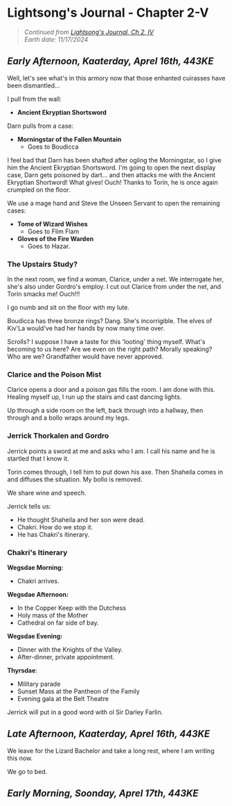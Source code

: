 # Lightsong's Journal - Chapter 2-V

> _Continued from [Lightsong's Journal, Ch 2, IV](Journal-2-IV.md)_  
> _Earth date: 11/17/2024_  

## _Early Afternoon, Kaaterday, Aprel 16th, 443KE_

Well, let's see what's in this armory now that those enhanted cuirasses have been dismantled...

I pull from the wall:
- __Ancient Ekryptian Shortsword__

Darn pulls from a case:
- __Morningstar of the Fallen Mountain__
    - Goes to Boudicca

I feel bad that Darn has been shafted after ogling the Morningstar, so I give him the Ancient Ekryptian Shortsword. I'm going to open the next display case, Darn gets poisoned by dart... and then attacks me with the Ancient Ekryptian Shortword! What gives! Ouch! Thanks to Torin, he is once again crumpled on the floor. 

We use a mage hand and Steve the Unseen Servant to open the remaining cases:

- __Tome of Wizard Wishes__
    - Goes to Flim Flam
- __Gloves of the Fire Warden__
    - Goes to Hazar.

### The Upstairs Study?
In the next room, we find a woman, Clarice, under a net. We interrogate her, she's also under Gordro's employ. I cut out Clarice from under the net, and Torin smacks me! Ouch!!!

I go numb and sit on the floor with my lute.

Boudicca has three bronze rings? Dang. She's incorrigible. The elves of Kiv'La would've had her hands by now many time over.

Scrolls? I suppose I have a taste for this 'looting' thing myself. What's becoming to us here? Are we even on the right path? Morally speaking? Who are we? Grandfather would have never approved. 


### Clarice and the Poison Mist

Clarice opens a door and a poison gas fills the room. I am done with this. Healing myself up, I run up the stairs and cast dancing lights.

Up through a side room on the left, back through into a hallway, then through and a bollo wraps around my legs. 

### Jerrick Thorkalen and Gordro

Jerrick points a sword at me and asks who I am. I call his name and he is startled that I know it. 

Torin comes through, I tell him to put down his axe. Then Shaheila comes in and diffuses the situation. My bollo is removed. 

We share wine and speech. 

Jerrick tells us:
- He thought Shaheila and her son were dead.
- Chakri. How do we stop it. 
- He has Chakri's itinerary.

### Chakri's Itinerary

__Wegsdae Morning:__
- Chakri arrives.

__Wegsdae Afternoon:__
- In the Copper Keep with the Dutchess
- Holy mass of the Mother
- Cathedral on far side of bay.

__Wegsdae Evening:__
- Dinner with the Knights of the Valley.
- After-dinner, private appointment.

__Thyrsdae__:
- Military parade
- Sunset Mass at the Pantheon of the Family
- Evening gala at the Belt Theatre

Jerrick will put in a good word with ol Sir Darley Farlin.

## _Late Afternoon, Kaaterday, Aprel 16th, 443KE_

We leave for the Lizard Bachelor and take a long rest, where I am writing this now.

We go to bed.

## _Early Morning, Soonday, Aprel 17th, 443KE_

